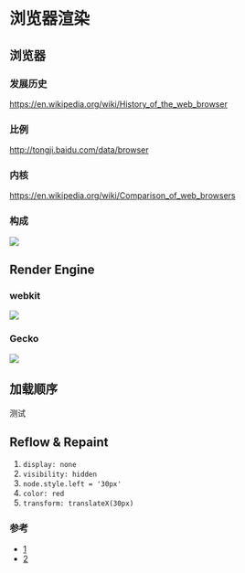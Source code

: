 # 浏览器渲染

## 浏览器
### 发展历史
https://en.wikipedia.org/wiki/History_of_the_web_browser

### 比例
http://tongji.baidu.com/data/browser

### 内核
https://en.wikipedia.org/wiki/Comparison_of_web_browsers

### 构成
![](https://www.html5rocks.com/zh/tutorials/internals/howbrowserswork/layers.png)

## Render Engine
### webkit
![](https://www.html5rocks.com/zh/tutorials/internals/howbrowserswork/webkitflow.png)

### Gecko
![](https://www.html5rocks.com/zh/tutorials/internals/howbrowserswork/image008.jpg)

## 加载顺序
测试
## Reflow & Repaint 
1. `display: none`
2. `visibility: hidden`
3. `node.style.left = '30px'`
4. `color: red`
5. `transform: translateX(30px)`

### 参考
- [1](http://www.phpied.com/rendering-repaint-reflowrelayout-restyle/)
- [2](https://segmentfault.com/a/1190000002629708)
